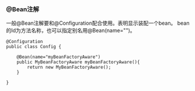 ### @Bean注解

一般@Bean注解要和@Configuration配合使用。表明显示装配一个bean。
bean的Id为方法名称，也可以指定别名用@Bean(name="")。

```
@Configuration
public class Config {
	
	@Bean(name="myBeanFactoryAware")
	public MyBeanFactoryAware myBeanFactoryAware(){
		return new MyBeanFactoryAware();
	}

}
```